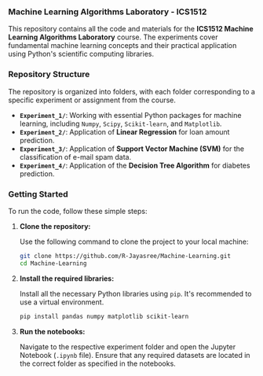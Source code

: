 ### Machine Learning Algorithms Laboratory - ICS1512

This repository contains all the code and materials for the **ICS1512 Machine Learning Algorithms Laboratory** course. The experiments cover fundamental machine learning concepts and their practical application using Python's scientific computing libraries.

### **Repository Structure**

The repository is organized into folders, with each folder corresponding to a specific experiment or assignment from the course.

  * **`Experiment_1/`**: Working with essential Python packages for machine learning, including `Numpy`, `Scipy`, `Scikit-learn`, and `Matplotlib`.
  * **`Experiment_2/`**: Application of **Linear Regression** for loan amount prediction.
  * **`Experiment_3/`**: Application of **Support Vector Machine (SVM)** for the classification of e-mail spam data.
  * **`Experiment_4/`**: Application of the **Decision Tree Algorithm** for diabetes prediction.

### **Getting Started**

To run the code, follow these simple steps:

1.  **Clone the repository:**

    Use the following command to clone the project to your local machine:

    ```bash
    git clone https://github.com/R-Jayasree/Machine-Learning.git
    cd Machine-Learning
    ```

2.  **Install the required libraries:**

    Install all the necessary Python libraries using `pip`. It's recommended to use a virtual environment.

    ```bash
    pip install pandas numpy matplotlib scikit-learn
    ```

3.  **Run the notebooks:**

    Navigate to the respective experiment folder and open the Jupyter Notebook (`.ipynb` file). Ensure that any required datasets are located in the correct folder as specified in the notebooks.
